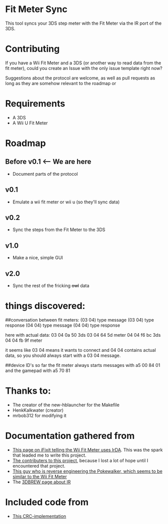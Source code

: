 # Fit Meter Sync 
This tool syncs your 3DS step meter with the Fit Meter via the IR port of the 3DS.

# Contributing
If you have a Wii Fit Meter and a 3DS (or another way to read data from the fit meter), could you create an Issue with the only issue template right now?

Suggestions about the protocol are welcome, as well as pull requests as long as they are somehow relevant to the roadmap or 

# Requirements
* A 3DS
* A Wii U Fit Meter

# Roadmap

## Before v0.1 <-- We are here
* Document parts of the protocol

## v0.1
* Emulate a wii fit meter or wii u (so they'll sync data)

## v0.2
* Sync the steps from the Fit Meter to the 3DS

## v1.0
* Make a nice, simple GUI

## v2.0
* Sync the rest of the fricking ~~owl~~ data

# things discovered:
##conversation between fit meters:
(03 04) type message
(03 04) type response
(04 04) type message
(04 04) type response

here with actual data:
03 04 0a 50 3ds
03 04 64 5d meter
04 04 f6 bc 3ds
04 04 fb 9f meter

it seems like 03 04 means it wants to connect and 04 04 contains actual data, so you should always start with a 03 04 message.

##device ID's
so far the fit meter always starts messages with a5 00 84 01 and the gamepad with a5 70 81

# Thanks to:
* The creator of the new-hblauncher for the Makefile
* HenkKalkwater (creator)
* mrbob312 for modifying it

# Documentation gathered from
* [This page on iFixit telling the Wii Fit Meter uses IrDA](https://www.ifixit.com/Answers/View/205720/Fit+Meter+IR+emitter+freq#answer205742). This was the spark that leaded me to write this project.
* [The contributers to this project](https://github.com/RedInquisitive/3DS-Remote), because I lost a lot of hope until I encountered that project.
* [This guy who is reverse engineering the Pokewalker, which seems to be similar to the Wii Fit Meter](https://gbatemp.net/threads/pokewalker-hacking.419462/)
* The [3DBREW page about IR](https://www.3dbrew.org/wiki/IR_Services)

# Included code from
* [This CRC-implementation](http://www.rajivchakravorty.com/source-code/uncertainty/multimedia-sim/html/crc8_8c-source.html)
